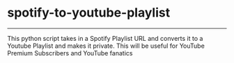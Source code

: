 # spotify-to-youtube-playlist
---
This python script takes in a Spotify Playlist URL and converts it to a Youtube Playlist and makes it private. This will be useful for YouTube Premium Subscribers and YouTube fanatics
